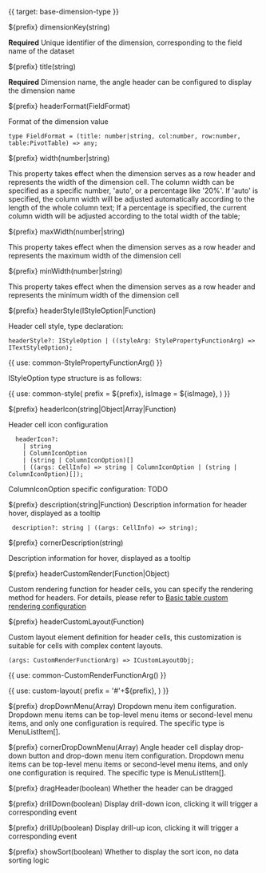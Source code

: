 {{ target: base-dimension-type }}

${prefix} dimensionKey(string)

**Required**  Unique identifier of the dimension, corresponding to the field name of the dataset

${prefix} title(string)

**Required**  Dimension name, the angle header can be configured to display the dimension name

${prefix} headerFormat(FieldFormat)

Format of the dimension value
```
type FieldFormat = (title: number|string, col:number, row:number, table:PivotTable) => any;
  ```

${prefix} width(number|string)

This property takes effect when the dimension serves as a row header and represents the width of the dimension cell.
The column width can be specified as a specific number, 'auto', or a percentage like '20%'.
If 'auto' is specified, the column width will be adjusted automatically according to the length of the whole column text;
If a percentage is specified, the current column width will be adjusted according to the total width of the table;

${prefix} maxWidth(number|string)

This property takes effect when the dimension serves as a row header and represents the maximum width of the dimension cell

${prefix} minWidth(number|string)

This property takes effect when the dimension serves as a row header and represents the minimum width of the dimension cell

${prefix} headerStyle(IStyleOption|Function)

Header cell style, type declaration:
```
headerStyle?: IStyleOption | ((styleArg: StylePropertyFunctionArg) => ITextStyleOption);
```
{{ use: common-StylePropertyFunctionArg() }}

IStyleOption type structure is as follows:

{{ use: common-style(
  prefix = ${prefix},
  isImage = ${isImage},
) }}

${prefix} headerIcon(string|Object|Array|Function)

Header cell icon configuration

```
  headerIcon?:
    | string
    | ColumnIconOption
    | (string | ColumnIconOption)[]
    | ((args: CellInfo) => string | ColumnIconOption | (string | ColumnIconOption)[]);
```

ColumnIconOption specific configuration: TODO

${prefix} description(string|Function)
Description information for header hover, displayed as a tooltip

```
 description?: string | ((args: CellInfo) => string);
```

${prefix} cornerDescription(string)

Description information for hover, displayed as a tooltip

${prefix} headerCustomRender(Function|Object)

Custom rendering function for header cells, you can specify the rendering method for headers. For details, please refer to [Basic table custom rendering configuration](../option/ListTable-columns-text#headerCustomRender)

${prefix} headerCustomLayout(Function)

Custom layout element definition for header cells, this customization is suitable for cells with complex content layouts.

```
(args: CustomRenderFunctionArg) => ICustomLayoutObj;
```
{{ use: common-CustomRenderFunctionArg() }}

{{ use: custom-layout(
    prefix =  '#'+${prefix},
) }}

${prefix} dropDownMenu(Array)
Dropdown menu item configuration. Dropdown menu items can be top-level menu items or second-level menu items, and only one configuration is required. The specific type is MenuListItem[].

${prefix} cornerDropDownMenu(Array)
Angle header cell display drop-down button and drop-down menu item configuration. Dropdown menu items can be top-level menu items or second-level menu items, and only one configuration is required. The specific type is MenuListItem[].

${prefix} dragHeader(boolean)
Whether the header can be dragged

${prefix} drillDown(boolean)
Display drill-down icon, clicking it will trigger a corresponding event

${prefix} drillUp(boolean)
Display drill-up icon, clicking it will trigger a corresponding event

${prefix} showSort(boolean)
Whether to display the sort icon, no data sorting logic